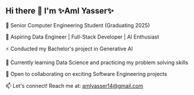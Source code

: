## Hi there 👋 I'm ✨Aml Yasser✨
🔭 Senior Computer Engineering Student (Graduating 2025)

👯 Aspiring Data Engineer | Full-Stack Developer | AI Enthusiast

⚡ Conducted my Bachelor's project in Generative AI

🌱 Currently learning Data Science and practicing my problem solving skills

🤝 Open to collaborating on exciting Software Engineering projects

📫 Let's connect! Reach me at: amlyasser14@gmail.com
<!--
**AmlYES/AmlYES** is a ✨ _special_ ✨ repository because its `README.md` (this file) appears on your GitHub profile.

Here are some ideas to get you started:

- 🔭 I’m currently working on ...
- 🌱 I’m currently learning ...
- 👯 I’m looking to collaborate on ...
- 🤔 I’m looking for help with ...
- 💬 Ask me about ...
- 📫 How to reach me: ...
- 😄 Pronouns: ...
- ⚡ Fun fact: ...
-->
